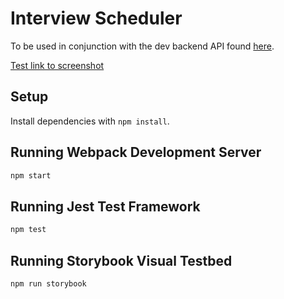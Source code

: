 # Interview Scheduler

To be used in conjunction with the dev backend API found [here](https://github.com/dpletzke/scheduler-api).


[Test link to screenshot](docs/root-large.png)
## Setup

Install dependencies with `npm install`.

## Running Webpack Development Server

```sh
npm start
```

## Running Jest Test Framework

```sh
npm test
```

## Running Storybook Visual Testbed

```sh
npm run storybook
```
